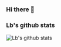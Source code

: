 ### Hi there 👋

<!--
**liuurick/liuurick** is a ✨ _special_ ✨ repository because its `README.md` (this file) appears on your GitHub profile.

Here are some ideas to get you started:

- 🔭 I’m currently working on ...
- 🌱 I’m currently learning Java
- 📫 How to reach me: liuurick@gmail.com
-->

### Lb's github stats
![Lb's github stats](https://github-readme-stats.vercel.app/api?username=liuurick&show_icons=true&theme=dracula)

